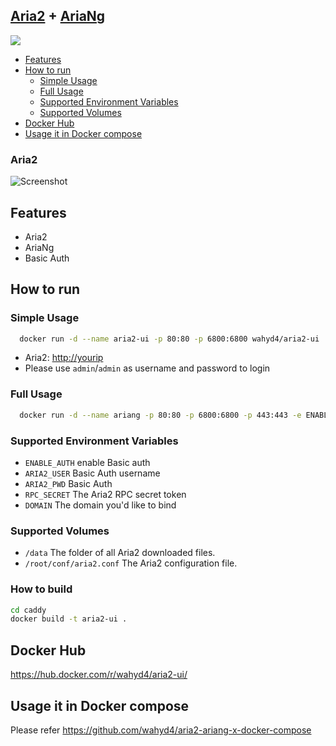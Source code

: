 ## [Aria2](https://github.com/aria2/aria2) + [AriaNg](https://github.com/mayswind/AriaNg)

[![](https://images.microbadger.com/badges/image/wahyd4/aria2-ui.svg)](https://microbadger.com/images/wahyd4/aria2-ui "Get your own image badge on microbadger.com")

- [Features](#features)
- [How to run](#how-to-run)
  - [Simple Usage](#simple-usage)
  - [Full Usage](#full-usage)
  - [Supported Environment Variables](#supported-environment-variables)
  - [Supported Volumes](#supported-volumes)
- [Docker Hub](#docker-hub)
- [Usage it in Docker compose](#usage-it-in-docker-compose)

### Aria2
![Screenshot](https://github.com/wahyd4/aria2-ariang-x-docker-compose/raw/master/images/ariang.png)

## Features

* Aria2
* AriaNg
* Basic Auth

## How to run

### Simple Usage

```bash
  docker run -d --name aria2-ui -p 80:80 -p 6800:6800 wahyd4/aria2-ui
```

* Aria2: <http://yourip>
* Please use `admin`/`admin` as username and password to login

### Full Usage

```bash
  docker run -d --name ariang -p 80:80 -p 6800:6800 -p 443:443 -e ENABLE_AUTH=true -e RPC_SECRET=Hello -e DOMAIN=example.com -e ARIA2_USER=user -e ARIA2_PWD=pwd -v /yourdata:/data -v /yoursslkeys/:/root/conf/key -v /<to your aria2.conf>:/root/conf/aria2.conf wahyd4/aria2-ui
```

### Supported Environment Variables

  * `ENABLE_AUTH` enable Basic auth
  * `ARIA2_USER` Basic Auth username
  * `ARIA2_PWD` Basic Auth
  * `RPC_SECRET` The Aria2 RPC secret token
  * `DOMAIN` The domain you'd like to bind


### Supported Volumes

  * `/data` The folder of all Aria2 downloaded files.
  * `/root/conf/aria2.conf` The Aria2 configuration file.

### How to build

```bash
cd caddy
docker build -t aria2-ui .
```

## Docker Hub

  <https://hub.docker.com/r/wahyd4/aria2-ui/>

## Usage it in Docker compose

  Please refer <https://github.com/wahyd4/aria2-ariang-x-docker-compose>
